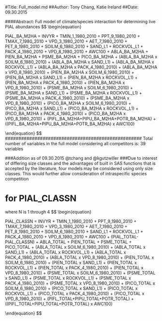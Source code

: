 #Title: Full_model.md
##Author: Tony Chang, Katie Ireland
##Date: 09.30.2015

####Abstract:
Full model of climate/species interaction for determining live PIAL abundances
$$
\begin{equation}

PIAL_BA_M2HA = INVYR + TMIN_1_1980_2010 + PPT_9_1980_2010 + TMAX_7_1980_2010 + VPD_3_1980_2010 + AET_7_1980_2010 + PET_8_1980_2010 + 
SOILM_6_1980_2010 + SAND_L1 + ROCKVOL_L1 + PACK_4_1980_2010 + VPD_8_1980_2010 + AWC100 + 
ABLA_BA_M2HA + PIEN_BA_M2HA + PSME_BA_M2HA + PICO_BA_M2HA +
(ABLA_BA_M2HA x SOILM_6_1980_2010) + (ABLA_BA_M2HA x SAND_L1) + (ABLA_BA_M2HA x ROCKVOL_L1) + (ABLA_BA_M2HA x PACK_4_1980_2010) + (ABLA_BA_M2HA x VPD_8_1980_2010) + 
(PIEN_BA_M2HA x SOILM_6_1980_2010) + (PIEN_BA_M2HA x SAND_L1) + (PIEN_BA_M2HA x ROCKVOL_L1) + (PIEN_BA_M2HA x PACK_4_1980_2010) + (PIEN_BA_M2HA x VPD_8_1980_2010) + 
(PSME_BA_M2HA x SOILM_6_1980_2010) + (PSME_BA_M2HA x SAND_L1) + (PSME_BA_M2HA x ROCKVOL_L1) + (PSME_BA_M2HA x PACK_4_1980_2010) + (PSME_BA_M2HA x VPD_8_1980_2010) + 
(PICO_BA_M2HA x SOILM_6_1980_2010) + (PICO_BA_M2HA x SAND_L1) + (PICO_BA_M2HA x ROCKVOL_L1) + (PICO_BA_M2HA x PACK_4_1980_2010) + (PICO_BA_M2HA x VPD_8_1980_2010) + 
(PIFL_BA_M2HA+PIPU_BA_M2HA+POTR_BA_M2HA) + ((PIFL_BA_M2HA+PIPU_BA_M2HA+POTR_BA_M2HA) x AWC100)

\end{equation}
$$
###################################################
Total number of variables in the full model considering all competitors is: 	39 variables

###Addition as of 09.30.2015 @tchang and @kgutzwiller
###Due to interest of differing size classes and the advantages of built in SAS functions that is accepted by the literature, four models may be considered using only size classes. This would further allow consideration of intraspecific species competition

# for PIAL_CLASSN
where N is 1 through 4
$$
\begin{equation}

PIAL_CLASSN = INVYR + TMIN_1_1980_2010 + PPT_9_1980_2010 + TMAX_7_1980_2010 + VPD_3_1980_2010 + AET_7_1980_2010 + PET_8_1980_2010 + 
SOILM_6_1980_2010 + SAND_L1 + ROCKVOL_L1 + PACK_4_1980_2010 + VPD_8_1980_2010 + AWC100 + 
(PIAL_TOTAL-PIAL_CLASSN) + ABLA_TOTAL + PIEN_TOTAL + PSME_TOTAL + PICO_TOTAL +
(ABLA_TOTAL x SOILM_6_1980_2010) + (ABLA_TOTAL x SAND_L1) + (ABLA_TOTAL x ROCKVOL_L1) + (ABLA_TOTAL x PACK_4_1980_2010) + (ABLA_TOTAL x VPD_8_1980_2010) + 
(PIEN_TOTAL x SOILM_6_1980_2010) + (PIEN_TOTAL x SAND_L1) + (PIEN_TOTAL x ROCKVOL_L1) + (PIEN_TOTAL x PACK_4_1980_2010) + (PIEN_TOTAL x VPD_8_1980_2010) + 
(PSME_TOTAL x SOILM_6_1980_2010) + (PSME_TOTAL x SAND_L1) + (PSME_TOTAL x ROCKVOL_L1) + (PSME_TOTAL x PACK_4_1980_2010) + (PSME_TOTAL x VPD_8_1980_2010) + 
(PICO_TOTAL x SOILM_6_1980_2010) + (PICO_TOTAL x SAND_L1) + (PICO_TOTAL x ROCKVOL_L1) + (PICO_TOTAL x PACK_4_1980_2010) + (PICO_TOTAL x VPD_8_1980_2010) + 
(PIFL_TOTAL+PIPU_TOTAL+POTR_TOTAL) + ((PIFL_TOTAL+PIPU_TOTAL+POTR_TOTAL) x AWC100)

\end{equation}
$$